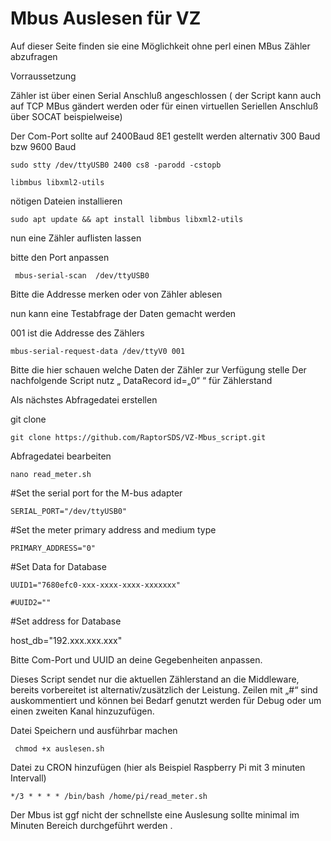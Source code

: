# Mbus Auslesen für VZ

Auf dieser Seite finden sie eine Möglichkeit ohne perl einen MBus Zähler abzufragen

Vorraussetzung

Zähler ist über einen Serial Anschluß angeschlossen ( der Script kann auch auf TCP MBus gändert werden oder für einen virtuellen Seriellen Anschluß über SOCAT beispielweise)

Der Com-Port sollte auf 2400Baud 8E1 gestellt werden alternativ 300 Baud bzw 9600 Baud

    sudo stty /dev/ttyUSB0 2400 cs8 -parodd -cstopb

    libmbus libxml2-utils

nötigen Dateien installieren

    sudo apt update && apt install libmbus libxml2-utils

nun eine Zähler auflisten lassen

bitte den Port anpassen

     mbus-serial-scan  /dev/ttyUSB0

Bitte die Addresse merken oder von Zähler ablesen

nun kann eine Testabfrage der Daten gemacht werden

001 ist die Addresse des Zählers

    mbus-serial-request-data /dev/ttyV0 001

Bitte die hier schauen welche Daten der Zähler zur Verfügung stelle Der nachfolgende Script nutz „ DataRecord id=„0“ “ für Zählerstand

 Als nächstes Abfragedatei erstellen
    
 git clone

    git clone https://github.com/RaptorSDS/VZ-Mbus_script.git

Abfragedatei bearbeiten

    nano read_meter.sh

#Set the serial port for the M-bus adapter

    SERIAL_PORT="/dev/ttyUSB0"

#Set the meter primary address and medium type

    PRIMARY_ADDRESS="0"

#Set Data for Database

    UUID1="7680efc0-xxx-xxxx-xxxx-xxxxxxx"

    #UUID2=""

#Set address for Database

   host_db="192.xxx.xxx.xxx"


Bitte Com-Port und UUID an deine Gegebenheiten anpassen.

Dieses Script sendet nur die aktuellen Zählerstand an die Middleware, bereits vorbereitet ist alternativ/zusätzlich der Leistung.
Zeilen mit „#“ sind auskommentiert und können bei Bedarf genutzt werden für Debug oder um einen zweiten Kanal hinzuzufügen.

Datei Speichern und ausführbar machen

     chmod +x auslesen.sh

Datei zu CRON hinzufügen (hier als Beispiel Raspberry Pi mit 3 minuten Intervall)

    */3 * * * * /bin/bash /home/pi/read_meter.sh

Der Mbus ist ggf nicht der schnellste eine Auslesung sollte minimal im Minuten Bereich durchgeführt werden .
